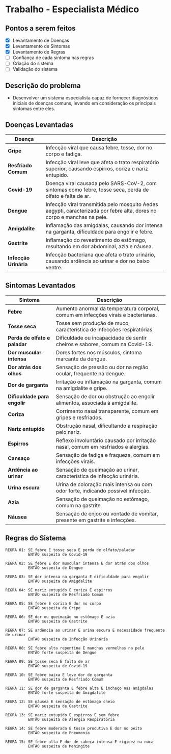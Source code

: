 # Trabalho - Especialista Médico

## Pontos a serem feitos
- [x] Levantamento de Doenças
- [x] Levantamento de Sintomas
- [x] Levantamento de Regras
- [ ] Confiança de cada sintoma nas regras
- [ ] Criação do sistema
- [ ] Validação do sistema

## Descrição do problema

- Desenvolver um sistema especialista capaz de fornecer diagnósticos iniciais de doenças comuns, levando em consideração os principais sintomas entre eles.

## Doenças Levantadas

| Doença               | Descrição |
|--------------------|-----------|
| **Gripe**         | Infecção viral que causa febre, tosse, dor no corpo e fadiga. |
| **Resfriado Comum** | Infecção viral leve que afeta o trato respiratório superior, causando espirros, coriza e nariz entupido. |
| **Covid-19**      | Doença viral causada pelo SARS-CoV-2, com sintomas como febre, tosse seca, perda de olfato e falta de ar. |
| **Dengue**        | Infecção viral transmitida pelo mosquito Aedes aegypti, caracterizada por febre alta, dores no corpo e manchas na pele. |
| **Amigdalite**    | Inflamação das amígdalas, causando dor intensa na garganta, dificuldade para engolir e febre. |
| **Gastrite**      | Inflamação do revestimento do estômago, resultando em dor abdominal, azia e náusea. |
| **Infecção Urinária** | Infecção bacteriana que afeta o trato urinário, causando ardência ao urinar e dor no baixo ventre. |

## Sintomas Levantados  

| Sintoma            | Descrição |
|--------------------|-----------|
| **Febre**         | Aumento anormal da temperatura corporal, comum em infecções virais e bacterianas. |
| **Tosse seca**    | Tosse sem produção de muco, característica de infecções respiratórias. |
| **Perda de olfato e paladar** | Dificuldade ou incapacidade de sentir cheiros e sabores, comum na Covid-19. |
| **Dor muscular intensa** | Dores fortes nos músculos, sintoma marcante da dengue. |
| **Dor atrás dos olhos** | Sensação de pressão ou dor na região ocular, frequente na dengue. |
| **Dor de garganta** | Irritação ou inflamação na garganta, comum na amigdalite e gripe. |
| **Dificuldade para engolir** | Sensação de dor ou obstrução ao engolir alimentos, associada à amigdalite. |
| **Coriza**        | Corrimento nasal transparente, comum em gripes e resfriados. |
| **Nariz entupido** | Obstrução nasal, dificultando a respiração pelo nariz. |
| **Espirros**      | Reflexo involuntário causado por irritação nasal, comum em resfriados e alergias. |
| **Cansaço**       | Sensação de fadiga e fraqueza, comum em infecções virais. |
| **Ardência ao urinar** | Sensação de queimação ao urinar, característica de infecção urinária. |
| **Urina escura**  | Urina de coloração mais intensa ou com odor forte, indicando possível infecção. |
| **Azia**         | Sensação de queimação no estômago, comum na gastrite. |
| **Náusea**       | Sensação de enjoo ou vontade de vomitar, presente em gastrite e infecções. |

## Regras do Sistema  

```
REGRA 01: SE febre E tosse seca E perda de olfato/paladar
          ENTÃO suspeita de Covid-19  

REGRA 02: SE febre E dor muscular intensa E dor atrás dos olhos  
          ENTÃO suspeita de Dengue  

REGRA 03: SE dor intensa na garganta E dificuldade para engolir  
          ENTÃO suspeita de Amigdalite  

REGRA 04: SE nariz entupido E coriza E espirros  
          ENTÃO suspeita de Resfriado Comum  

REGRA 05: SE febre E coriza E dor no corpo  
          ENTÃO suspeita de Gripe  

REGRA 06: SE dor ou queimação no estômago E azia  
          ENTÃO suspeita de Gastrite  

REGRA 07: SE ardência ao urinar E urina escura E necessidade frequente de urinar  
          ENTÃO suspeita de Infecção Urinária  

REGRA 08: SE febre alta repentina E manchas vermelhas na pele  
          ENTÃO forte suspeita de Dengue  

REGRA 09: SE tosse seca E falta de ar  
          ENTÃO suspeita de Covid-19  

REGRA 10: SE febre baixa E leve dor de garganta  
          ENTÃO suspeita de Resfriado Comum  

REGRA 11: SE dor de garganta E febre alta E inchaço nas amígdalas  
          ENTÃO forte suspeita de Amigdalite  

REGRA 12: SE náusea E sensação de estômago cheio  
          ENTÃO suspeita de Gastrite  

REGRA 13: SE nariz entupido E espirros E sem febre  
          ENTÃO suspeita de Alergia Respiratória  

REGRA 14: SE febre moderada E tosse produtiva E dor no peito  
          ENTÃO suspeita de Pneumonia  

REGRA 15: SE febre alta E dor de cabeça intensa E rigidez na nuca  
          ENTÃO suspeita de Meningite  
```



